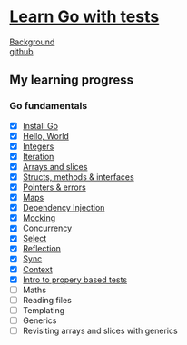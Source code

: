 # [Learn Go with tests](https://quii.gitbook.io/learn-go-with-tests)

[Background](https://quii.gitbook.io/learn-go-with-tests#background)<br>
[github](https://github.com/quii/learn-go-with-tests)

## My learning progress
### Go fundamentals
- [x] [Install Go](https://quii.gitbook.io/learn-go-with-tests/go-fundamentals/install-go)
- [x] [Hello, World](https://quii.gitbook.io/learn-go-with-tests/go-fundamentals/hello-world)
- [x] [Integers](https://quii.gitbook.io/learn-go-with-tests/go-fundamentals/integers)
- [x] [Iteration](https://quii.gitbook.io/learn-go-with-tests/go-fundamentals/iteration)
- [x] [Arrays and slices](https://quii.gitbook.io/learn-go-with-tests/go-fundamentals/arrays-and-slices)
- [x] [Structs, methods & interfaces](https://quii.gitbook.io/learn-go-with-tests/go-fundamentals/structs-methods-and-interfaces)
- [X] [Pointers & errors](https://quii.gitbook.io/learn-go-with-tests/go-fundamentals/pointers-and-errors)
- [x] [Maps](https://quii.gitbook.io/learn-go-with-tests/go-fundamentals/maps)
- [x] [Dependency Injection](https://quii.gitbook.io/learn-go-with-tests/go-fundamentals/dependency-injection)
- [x] [Mocking](https://quii.gitbook.io/learn-go-with-tests/go-fundamentals/mocking)
- [x] [Concurrency](https://quii.gitbook.io/learn-go-with-tests/go-fundamentals/concurrency)
- [x] [Select](https://quii.gitbook.io/learn-go-with-tests/go-fundamentals/select)
- [x] [Reflection](https://quii.gitbook.io/learn-go-with-tests/go-fundamentals/reflection)
- [x] [Sync](https://quii.gitbook.io/learn-go-with-tests/go-fundamentals/sync)
- [x] [Context](https://quii.gitbook.io/learn-go-with-tests/go-fundamentals/context)
- [x] [Intro to propery based tests](https://quii.gitbook.io/learn-go-with-tests/go-fundamentals/roman-numerals)
- [ ] Maths
- [ ] Reading files
- [ ] Templating
- [ ] Generics
- [ ] Revisiting arrays and slices with generics
